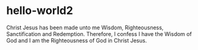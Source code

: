 # hello-world2

Christ Jesus has been made unto me Wisdom, Righteousness, Sanctification and Redemption. Therefore, I confess I have the Wisdom of God and I am the Righteousness of God in Christ Jesus. 
